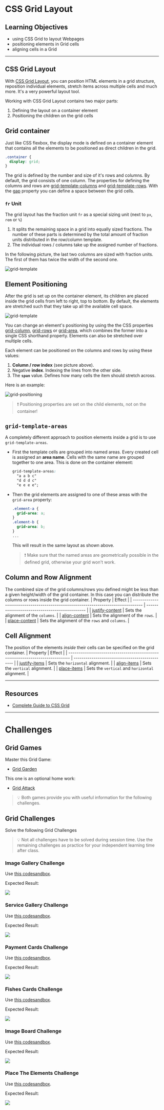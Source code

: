 # CSS Grid Layout

## Learning Objectives

- using CSS Grid to layout Webpages
- positioning elements in Grid cells
- aligning cells in a Grid

---

## CSS Grid Layout

With [CSS Grid Layout](https://developer.mozilla.org/en-US/docs/Web/CSS/CSS_Grid_Layout), you can
position HTML elements in a grid structure, reposition individual elements, stretch items across
multiple cells and much more. It's a very powerful layout tool.

Working with CSS Grid Layout contains two major parts:

1. Defining the layout on a container element
1. Positioning the children on the grid cells

## Grid container

Just like CSS flexbox, the display mode is defined on a container element that contains all the
elements to be positioned as direct children in the grid.

```css
.container {
  display: grid;
}
```

The grid is defined by the number and size of it's rows and columns. By default, the grid consists
of one column. The properties for defining the columns and rows are
[grid-template-columns](https://developer.mozilla.org/en-US/docs/Web/CSS/grid-template-columns) and
[grid-template-rows](https://developer.mozilla.org/en-US/docs/Web/CSS/grid-template-rows). With the
[gap](https://developer.mozilla.org/en-US/docs/Web/CSS/gap) property you can define a space between
the grid cells.

### `fr` Unit

The grid layout has the fraction unit `fr` as a special sizing unit (next to `px`, `rem` or `%`)

1. It splits the remaining space in a grid into equally sized fractions. The number of these parts
   is determined by the total amount of fraction units distributed in the row/column template.
2. The individual rows / columns take up the assigned number of fractions.

In the following picture, the last two columns are sized with fraction units. The first of them has
twice the width of the second one.

![grid-template](assets/grid-layout.png)

## Element Positioning

After the grid is set up on the container element, its children are placed inside the grid cells
from left to right, top to bottom. By default, the elements are stretched such that they take up all
the available cell space.

![grid-template](assets/element-positioning-1.png)

You can change an element's positioning by using the the CSS properties
[grid-column](https://developer.mozilla.org/en-US/docs/Web/CSS/grid-column),
[grid-rows](https://developer.mozilla.org/en-US/docs/Web/CSS/grid-row) or
[grid-area](https://developer.mozilla.org/en-US/docs/Web/CSS/grid-area), which combines the former
into a single CSS shorthand property. Elements can also be stretched over multiple cells.

Each element can be positioned on the columns and rows by using these values:

1. **Column / row index** (see picture above).
2. Negative **index**. Indexing the lines from the other side.
3. The **`span`** value. Defines how many cells the item should stretch across.

Here is an example:

![grid-positioning](assets/element-positioning-2.png)

> ❗️ Positioning properties are set on the child elements, not on the container!

## `grid-template-areas`

A completely different approach to position elements inside a grid is to use `grid-template-areas`.

- First the template cells are grouped into named areas. Every created cell is assigned an **area
  name**. Cells with the same name are grouped together to one area. This is done on the container
  element:
  ```css
  grid-template-areas:
    "a a b c"
    "d d d c"
    "e e e e";
  ```
- Then the grid elements are assigned to one of these areas with the `grid-area` property:
  ```css
  .element-a {
  	grid-area: a;
  }
  .element-b {
  	grid-area: b;
  }
  ...
  ```
  This will result in the same layout as shown above.
  > ❗️ Make sure that the named areas are geometrically possible in the defined grid, otherwise your
  > grid won't work.

## Column and Row Alignment

The combined size of the grid columns/rows you defined might be less than a given height/width of
the grid container. In this case you can distribute the columns or rows inside the grid container.
| Property | Effect |
| ----------------------------------------------------------------------------------- | ----------------------------------------------- |
| [justify-content](https://developer.mozilla.org/en-US/docs/Web/CSS/justify-content) | Sets the alignment of the `columns`. |
| [align-content](https://developer.mozilla.org/en-US/docs/Web/CSS/align-content) | Sets the alignment of the `rows`. |
| [place-content](https://developer.mozilla.org/en-US/docs/Web/CSS/place-content) | Sets the alignment of the `rows` and `columns`. |

## Cell Alignment

The position of the elements _inside_ their cells can be specified on the grid container.
| Property | Effect |
| ------------------------------------------------------------------------------- | ----------------------------------------------- |
| [justify-items](https://developer.mozilla.org/en-US/docs/Web/CSS/justify-items) | Sets the `horizontal` alignment. |
| [align-items](https://developer.mozilla.org/en-US/docs/Web/CSS/align-items) | Sets the `vertical` alignment. |
| [place-items](https://developer.mozilla.org/en-US/docs/Web/CSS/place-items) | Sets the `vertical` and `horizontal` alignment. |

---

## Resources

- [Complete Guide to CSS Grid](https://css-tricks.com/snippets/css/complete-guide-grid/)

---

# Challenges

## Grid Games

Master this Grid Game:

- [Grid Garden](https://cssgridgarden.com/)

This one is an optional home work:

- [Grid Attack](https://codingfantasy.com/games/css-grid-attack/play)

> 💡 Both games provide you with useful information for the following challenges.

## Grid Challenges

Solve the following Grid Challenges

> 💡 Not all challenges have to be solved during session time. Use the remaining challenges as
> practice for your independent learning time after class.

### Image Gallery Challenge

Use
[this codesandbox](https://codesandbox.io/s/github/neuefische/web-exercises/tree/main/sessions/css-grid/image-gallery?file=/css/styles.css).

Expected Result:

![](assets/grid-challenge_image-gallery.png)

### Service Gallery Challenge

Use
[this codesandbox](https://codesandbox.io/s/github/neuefische/web-exercises/tree/main/sessions/css-grid/service-gallery?file=/css/styles.css).

Expected Result:

![](assets/grid-challenge_service-gallery.png)

### Payment Cards Challenge

Use
[this codesandbox](https://codesandbox.io/s/github/neuefische/web-exercises/tree/main/sessions/css-grid/payment-cards?file=/css/styles.css).

Expected Result:

![](assets/grid-challenge_payment-cards.png)

### Fishes Cards Challenge

Use
[this codesandbox](https://codesandbox.io/s/github/neuefische/web-exercises/tree/main/sessions/css-grid/fishes-cards).

Expected Result:

![](assets/grid-challenge_fishes-cards.png)

### Image Board Challenge

Use
[this codesandbox](https://codesandbox.io/s/github/neuefische/web-exercises/tree/main/sessions/css-grid/image-board?file=/css/styles.css).

Expected Result:

![](assets/grid-challenge_image-board.png)

### Place The Elements Challenge

Use
[this codesandbox](https://codesandbox.io/s/github/neuefische/web-exercises/tree/main/sessions/css-grid/place-elements?file=/css/styles.css).

Expected Result:

![](assets/grid-challenge_place-elements.png)
